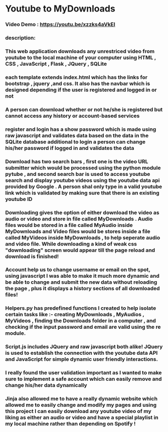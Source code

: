 # Youtube to MyDownloads
### Video Demo : https://youtu.be/xzzks4aVkEI
### description:
### This web application downloads  any unrestriced video from youtube to the local machine of your computer using HTML , CSS , JavaScript , Flask , JQuery , SQLite
### each template extends index.html which has the links for bootstrap , jquery ,and css. It also has the navbar which is designed depending if the user is registered and logged in or not
### A person can download whether or not he/she is registered but cannot access any history or account-based services
### register and login has a show password which is made using raw javascript and validates data based on the data in the SQLite database additional to login a person can change his/her password if logged in and validates the data
### Download has two search bars , first one is the video URL submitter which would be processed using the python module pytube , and second search bar is used to access youtube search and display youtube videos using the youtube data api provided by Google . A person shal only type in a valid youtube link which is validated by making sure that there is an existing youtube ID
### Downloading gives the option of either download the video as audio or video and store in file called MyDownloads . Audio files would be stored in a file called MyAudio inside MyDownloads and Video files would be stores inside a file called MyVideos inside MyDownloads , to help seperate audio and video file. While downloading a kind of weak css "downloading" screen would appear till the page reload and download is finished!
### Account help us to change username or email on the spot, using javascript I was able to make it much more dynamic and be able to change and submit the new data without reloading the page , plus it displays a history sections of all downloaded files!
### Helpers.py has predefined functions I created to help isolate certain tasks like :- creating MyDownloads , MyAudios , MyVideos , finding the Downloads folder in a computer   , and checking if the input password and email are valid using the re module.
### Script.js includes JQuery and raw javascript both alike! JQuery is used to establish the connection with the youtube data API and JavaScript for simple dynamic user friendly interactions.
### I really found the user validation important as I wanted to make sure to implement a safe account which can easily remove and change his/her data dynamically
### Jinja also allowed me to have a really dynamic website which allowed me to easily change and modify my pages and using this project I can easily download any youtube video of my liking as either an audio or video and have a special playlist in my local machine rather than depending on Spotify !